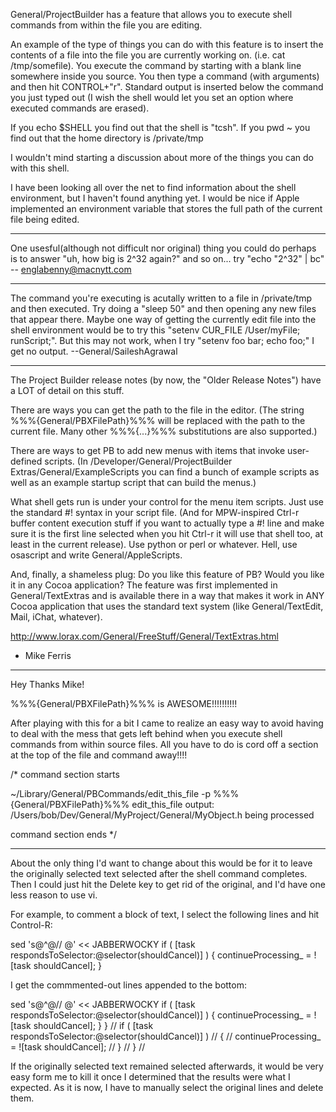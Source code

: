 

General/ProjectBuilder has a feature that allows you to execute shell commands from within the file you are editing.

An example of the type of things you can do with this feature is to insert the contents of a file into the file you are currently working on. (i.e. cat /tmp/somefile). You execute the command by starting with a blank line somewhere inside you source. You then type a command (with arguments) and then hit CONTROL+"r". Standard output is inserted below the command you just typed out (I wish the shell would let you set an option where executed commands are erased).

If you echo $SHELL you find out that the shell is "tcsh". 
If you pwd ~ you find out that the home directory is /private/tmp

I wouldn't mind starting a discussion about more of the things you can do with this shell.

I have been looking all over the net to find information about the shell environment, but I haven't found anything yet. I would be nice if Apple implemented an environment variable that stores the full path of the current file being edited. 

----
One usesful(although not difficult nor original) thing you could do perhaps is to answer "uh, how big is 2^32 again?" and so on... try "echo "2^32" | bc" -- englabenny@macnytt.com

----
The command you're executing is acutally written to a file in /private/tmp and then executed.  Try doing a "sleep 50" and then opening any new files that appear there.  Maybe one way of getting the currently edit file into the shell environment would be to try this "setenv CUR_FILE /User/myFile; runScript;".  But this may not work, when I try "setenv foo bar; echo foo;" I get no output.
--General/SaileshAgrawal

----
The Project Builder release notes (by now, the "Older Release Notes") have a LOT of detail on this stuff.  

There are ways you can get the path to the file in the editor.  (The string %%%{General/PBXFilePath}%%% will be replaced with the path to the current file.  Many other %%%{...}%%% substitutions are also supported.)

There are ways to get PB to add new menus with items that invoke user-defined scripts.  (In /Developer/General/ProjectBuilder Extras/General/ExampleScripts you can find a bunch of example scripts as well as an example startup script that can build the menus.)

What shell gets run is under your control for the menu item scripts.  Just use the standard #! syntax in your script file.  (And for MPW-inspired Ctrl-r buffer content execution stuff if you want to actually type a #! line and make sure it is the first line selected when you hit Ctrl-r it will use that shell too, at least in the current release).  Use python or perl or whatever.  Hell, use osascript and write General/AppleScripts.

And, finally, a shameless plug:  Do you like this feature of PB?  Would you like it in any Cocoa application?  The feature was first implemented in General/TextExtras and is available there in a way that makes it work in ANY Cocoa application that uses the standard text system (like General/TextEdit, Mail, iChat, whatever).  

http://www.lorax.com/General/FreeStuff/General/TextExtras.html

- Mike Ferris

----

Hey Thanks Mike!

%%%{General/PBXFilePath}%%% is AWESOME!!!!!!!!!!

After playing with this for a bit I came to realize an easy way to avoid having to deal with the mess that gets left behind when you execute shell commands from within source files. All you have to do is cord off a section at the top of the file and command away!!!!

    


/* command section starts

~/Library/General/PBCommands/edit_this_file -p %%%{General/PBXFilePath}%%%
edit_this_file output: /Users/bob/Dev/General/MyProject/General/MyObject.h being processed

command section ends */ 






----

About the only thing I'd want to change about this would be for it to leave the originally selected text selected after the shell command completes.  Then I could just hit the Delete key to get rid of the original, and I'd have one less reason to use vi.

For example, to comment a block of text, I select the following lines and hit Control-R:

    
sed 's@^@// @' << JABBERWOCKY
      if ( [task respondsToSelector:@selector(shouldCancel)] )
      {
         continueProcessing_ = ![task shouldCancel];
      }


I get the commmented-out lines appended to the bottom:

    
sed 's@^@// @' << JABBERWOCKY
      if ( [task respondsToSelector:@selector(shouldCancel)] )
      {
         continueProcessing_ = ![task shouldCancel];
      }
   }
//       if ( [task respondsToSelector:@selector(shouldCancel)] )
//       {
//          continueProcessing_ = ![task shouldCancel];
//       }
//    }
// 


If the originally selected text remained selected afterwards, it would be very easy form me to kill it once I determined that the results were what I expected.  As it is now, I have to manually select the original lines and delete them.